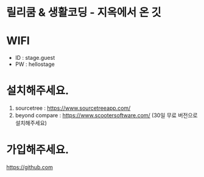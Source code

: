 # 릴리쿰 & 생활코딩 - 지옥에서 온 깃

# WIFI
* ID : stage.guest
* PW : hellostage

# 설치해주세요.
1. sourcetree : https://www.sourcetreeapp.com/
1. beyond compare : https://www.scootersoftware.com/
(30일 무료 버전으로 설치해주세요)

# 가입해주세요.
https://github.com
